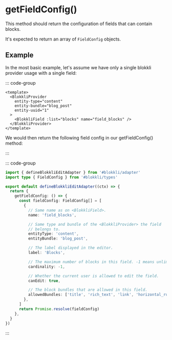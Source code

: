 # getFieldConfig()

This method should return the configuration of fields that can contain blocks.

It's expected to return an array of `FieldConfig` objects.

## Example

In the most basic example, let's assume we have only a single blokkli provider
usage with a single field:

::: code-group

```vue [~/pages/example.vue]
<template>
  <BlokkliProvider
    entity-type="content"
    entity-bundle="blog_post"
    entity-uuid="1"
  >
    <BlokkliField :list="blocks" name="field_blocks" />
  </BlokkliProvider>
</template>
```

We would then return the following field config in our getFieldConfig() method:

:::

::: code-group

```typescript [~/app/blokkli.editAdapter.ts]
import { defineBlokkliEditAdapter } from '#blokkli/adapter'
import type { FieldConfig } from '#blokkli/types'

export default defineBlokkliEditAdapter((ctx) => {
  return {
    getFieldConfig: () => {
      const fieldConfig: FieldConfig[] = [
        {
          // Same name as on <BlokkliField>.
          name: 'field_blocks',

          // Same type and bundle of the <BlokkliProvider> the field
          // belongs to.
          entityType: 'content',
          entityBundle: 'blog_post',

          // The label displayed in the editor.
          label: 'Blocks',

          // The maximum number of blocks in this field. -1 means unlimited.
          cardinality: -1,

          // Whether the current user is allowed to edit the field.
          canEdit: true,

          // The block bundles that are allowed in this field.
          allowedBundles: ['title', 'rich_text', 'link', 'horizontal_rule'],
        },
      ]
      return Promise.resolve(fieldConfig)
    },
  }
})
```

:::
